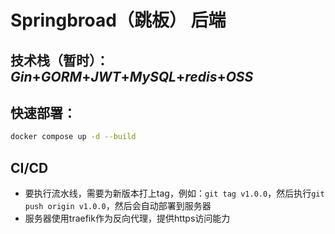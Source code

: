 # Springbroad（跳板） 后端
## 技术栈（暂时）：*Gin*+*GORM*+*JWT*+*MySQL*+*redis*+*OSS*
## 快速部署：
```bash
docker compose up -d --build
```
## CI/CD 
* 要执行流水线，需要为新版本打上tag，例如：`git tag v1.0.0`，然后执行`git push origin v1.0.0`，然后会自动部署到服务器
* 服务器使用traefik作为反向代理，提供https访问能力